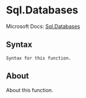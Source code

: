 # Sql.Databases

Microsoft Docs: [Sql.Databases](https://docs.microsoft.com/en-us/powerquery-m/sql-databases)

## Syntax

```
Syntax for this function.
```

## About

About this function.

